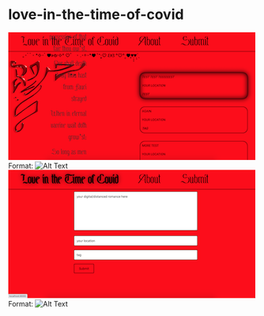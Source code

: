 # love-in-the-time-of-covid

![Homepage Screenshot](/LITTOChome.png)
Format: ![Alt Text](url)
![Submit page screenshot](/LITTOCsubmit.png)
Format: ![Alt Text](url)
